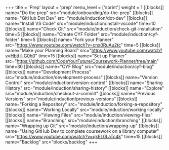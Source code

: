 +++
title = 'Prep'
layout = 'prep'
menu_level = ['sprint']
weight = 1
[[blocks]]
name="Do the prep"
src="module/onboarding/do-the-prep"
[[blocks]]
name="GitHub Dot Dev"
src="module/induction/dot-dev"
[[blocks]]
name="Install VS Code"
src="module/induction/install-vscode"
time=10
[[blocks]]
name="Check Git"
src="module/induction/check-git-installation"
time=5
[[blocks]]
name="Create CYF Folder"
src="module/induction/cyf-folder"
time=5
[[blocks]]
name="Fork your Planner"
src="https://www.youtube.com/watch?v=cnx0RuAu2tc"
time=5
[[blocks]]
name="Make your Planning Board"
src="https://www.youtube.com/watch?v=Hbtfil-G0h0"
time=15
[[blocks]]
name="Set up Planner"
src="https://github.com/CodeYourFuture/Coursework-Planner/tree/main"
time=30
[[blocks]]
name="CYF Blog"
src="module/induction/cyf-blog"
[[blocks]]
name="Development Process"
src="module/induction/development-process"
[[blocks]]
name="Version Control"
src="module/induction/version-control"
[[blocks]]
name="Sharing History"
src="module/induction/sharing-history"
[[blocks]]
name="Explore"
src="module/induction/checkout-a-commit"
[[blocks]]
name="Previous Versions"
src="module/induction/previous-versions"
[[blocks]]
name="Forking a Repository"
src="module/induction/forking-a-repository"
[[blocks]]
name="Working Locally"
src="module/induction/working-locally"
[[blocks]]
name="Viewing Files"
src="module/induction/viewing-files"
[[blocks]]
name="Branching"
src="module/induction/branching"
[[blocks]]
name="Wrapping up Git"
src="module/induction/wrapping-up"
[[blocks]]
name="Using GitHub Dev to complete coursework on a library computer"
src="https://www.youtube.com/watch?v=qkEL0LaTc4k"
time=15
[[blocks]]
name="Backlog"
src="blocks/backlog"
+++
